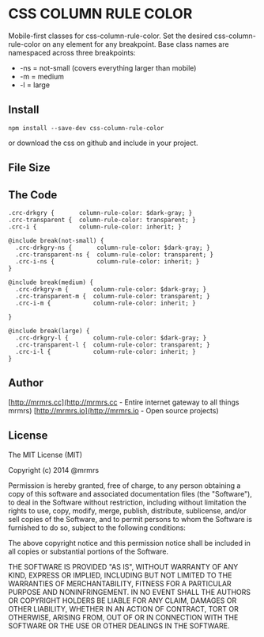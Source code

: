 # CSS COLUMN RULE COLOR

  Mobile-first classes for css-column-rule-color.
  Set the desired css-column-rule-color on any element for any breakpoint.
  Base class names are namespaced across three breakpoints:

*  -ns = not-small (covers everything larger than mobile)
*  -m  = medium
*  -l  = large

## Install
```
npm install --save-dev css-column-rule-color
```
or download the css on github and include in your project.

## File Size


## The Code
```
.crc-drkgry {       column-rule-color: $dark-gray; }
.crc-transparent {  column-rule-color: transparent; }
.crc-i {            column-rule-color: inherit; }

@include break(not-small) {
  .crc-drkgry-ns {       column-rule-color: $dark-gray; }
  .crc-transparent-ns {  column-rule-color: transparent; }
  .crc-i-ns {            column-rule-color: inherit; }
}

@include break(medium) {
  .crc-drkgry-m {       column-rule-color: $dark-gray; }
  .crc-transparent-m {  column-rule-color: transparent; }
  .crc-i-m {            column-rule-color: inherit; }

}

@include break(large) {
  .crc-drkgry-l {       column-rule-color: $dark-gray; }
  .crc-transparent-l {  column-rule-color: transparent; }
  .crc-i-l {            column-rule-color: inherit; }
}

```

## Author

[http://mrmrs.cc](http://mrmrs.cc - Entire internet gateway to all things mrmrs)
[http://mrmrs.io](http://mrmrs.io - Open source projects)

## License

The MIT License (MIT)

Copyright (c) 2014 @mrmrs

Permission is hereby granted, free of charge, to any person obtaining a copy
of this software and associated documentation files (the "Software"), to deal
in the Software without restriction, including without limitation the rights
to use, copy, modify, merge, publish, distribute, sublicense, and/or sell
copies of the Software, and to permit persons to whom the Software is
furnished to do so, subject to the following conditions:

The above copyright notice and this permission notice shall be included in
all copies or substantial portions of the Software.

THE SOFTWARE IS PROVIDED "AS IS", WITHOUT WARRANTY OF ANY KIND, EXPRESS OR
IMPLIED, INCLUDING BUT NOT LIMITED TO THE WARRANTIES OF MERCHANTABILITY,
FITNESS FOR A PARTICULAR PURPOSE AND NONINFRINGEMENT. IN NO EVENT SHALL THE
AUTHORS OR COPYRIGHT HOLDERS BE LIABLE FOR ANY CLAIM, DAMAGES OR OTHER
LIABILITY, WHETHER IN AN ACTION OF CONTRACT, TORT OR OTHERWISE, ARISING FROM,
OUT OF OR IN CONNECTION WITH THE SOFTWARE OR THE USE OR OTHER DEALINGS IN
THE SOFTWARE.

